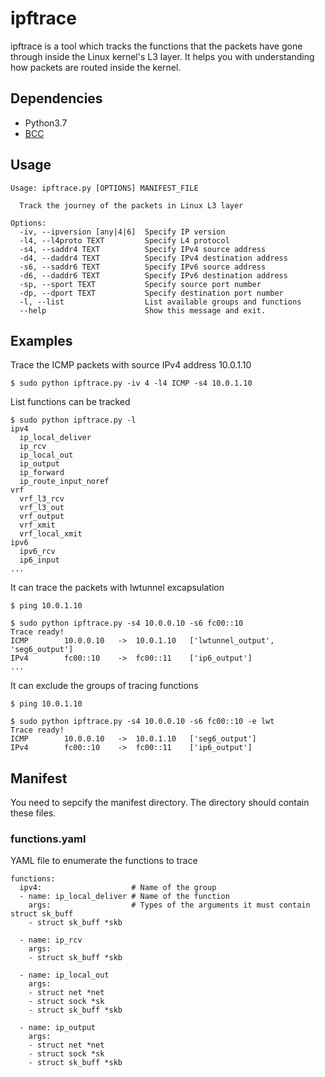 # ipftrace
ipftrace is a tool which tracks the functions that the packets have gone through inside the Linux kernel's L3 layer.
It helps you with understanding how packets are routed inside the kernel.

## Dependencies
- Python3.7
- [BCC](https://github.com/iovisor/bcc)

## Usage

```
Usage: ipftrace.py [OPTIONS] MANIFEST_FILE

  Track the journey of the packets in Linux L3 layer

Options:
  -iv, --ipversion [any|4|6]  Specify IP version
  -l4, --l4proto TEXT         Specify L4 protocol
  -s4, --saddr4 TEXT          Specify IPv4 source address
  -d4, --daddr4 TEXT          Specify IPv4 destination address
  -s6, --saddr6 TEXT          Specify IPv6 source address
  -d6, --daddr6 TEXT          Specify IPv6 destination address
  -sp, --sport TEXT           Specify source port number
  -dp, --dport TEXT           Specify destination port number
  -l, --list                  List available groups and functions
  --help                      Show this message and exit.
```

## Examples

Trace the ICMP packets with source IPv4 address 10.0.1.10
```
$ sudo python ipftrace.py -iv 4 -l4 ICMP -s4 10.0.1.10
```

List functions can be tracked
```
$ sudo python ipftrace.py -l
ipv4
  ip_local_deliver
  ip_rcv
  ip_local_out
  ip_output
  ip_forward
  ip_route_input_noref
vrf
  vrf_l3_rcv
  vrf_l3_out
  vrf_output
  vrf_xmit
  vrf_local_xmit
ipv6
  ipv6_rcv
  ip6_input
...
```

It can trace the packets with lwtunnel excapsulation
```
$ ping 10.0.1.10

$ sudo python ipftrace.py -s4 10.0.0.10 -s6 fc00::10
Trace ready!
ICMP		10.0.0.10	->	10.0.1.10	['lwtunnel_output', 'seg6_output']
IPv4		fc00::10	->	fc00::11	['ip6_output']
...
```

It can exclude the groups of tracing functions
```
$ ping 10.0.1.10

$ sudo python ipftrace.py -s4 10.0.0.10 -s6 fc00::10 -e lwt
Trace ready!
ICMP		10.0.0.10	->	10.0.1.10	['seg6_output']
IPv4		fc00::10	->	fc00::11	['ip6_output']
```

## Manifest

You need to sepcify the manifest directory. The directory should contain these files.

### functions.yaml
YAML file to enumerate the functions to trace

```
functions:
  ipv4:                    # Name of the group
  - name: ip_local_deliver # Name of the function
    args:                  # Types of the arguments it must contain struct sk_buff
    - struct sk_buff *skb

  - name: ip_rcv
    args:
    - struct sk_buff *skb

  - name: ip_local_out
    args:
    - struct net *net
    - struct sock *sk
    - struct sk_buff *skb

  - name: ip_output
    args:
    - struct net *net
    - struct sock *sk
    - struct sk_buff *skb
```
